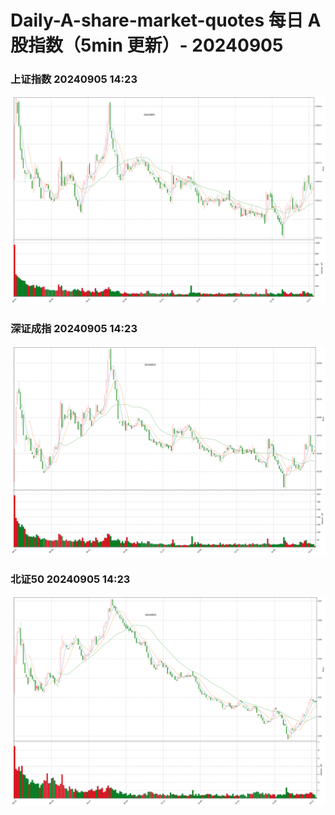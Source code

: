 
# Daily-A-share-market-quotes 每日 A 股指数（5min 更新）- 20240905

### 上证指数 20240905 14:23
![](./fig/2024/9/20240905-sh000001.png)

### 深证成指 20240905 14:23
![](./fig/2024/9/20240905-sz399001.png)

### 北证50 20240905 14:23
![](./fig/2024/9/20240905-bj899050.png)
